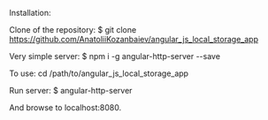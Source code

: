Installation:

Clone of the repository: $ git clone https://github.com/AnatoliiKozanbaiev/angular_js_local_storage_app

Very simple server: $ npm i -g angular-http-server --save

To use: cd /path/to/angular_js_local_storage_app

Run server: $ angular-http-server

And browse to localhost:8080.
